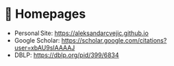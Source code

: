 # 📎 Homepages  
- Personal Site: <https://aleksandarcvejic.github.io> 
- Google Scholar: <https://scholar.google.com/citations?user=xbAU9sIAAAAJ> 
- DBLP: <https://dblp.org/pid/399/6834> 
